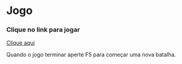 # Jogo

### Clique no link para jogar
<a target="_blank" href="https://joaov535.github.io/projeto-luta/">Clique aqui</a>

Quando o jogo terminar aperte F5 para começar uma nova batalha.